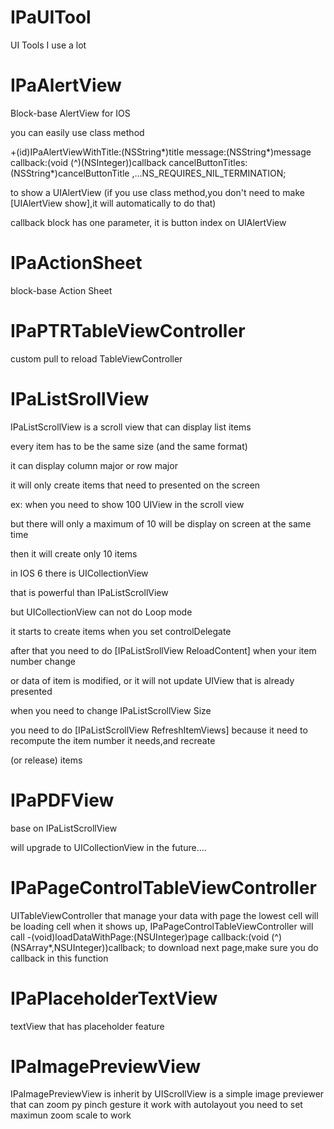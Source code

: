 IPaUITool
=========

UI Tools I use a lot

IPaAlertView
=============
Block-base AlertView for IOS

you can easily use class method

+(id)IPaAlertViewWithTitle:(NSString*)title message:(NSString*)message 
                    callback:(void (^)(NSInteger))callback
           cancelButtonTitles:(NSString*)cancelButtonTitle ,...NS_REQUIRES_NIL_TERMINATION;

to show a UIAlertView (if you use class method,you don't need to make [UIAlertView show],it will automatically to do that)

callback block has one parameter, it is button index on UIAlertView


IPaActionSheet
=============
block-base Action Sheet


IPaPTRTableViewController
=============
custom pull to reload TableViewController


IPaListSrollView
================

IPaListScrollView is a scroll view that can display list items

every item has to be the same size (and the same format)

it can display column major or row major

it will only create items that need to presented on the screen

ex: when you need to show 100 UIView in the scroll view

but there will only a maximum of 10 will be display on screen at the same time

then it will create only 10 items



in IOS 6 there is UICollectionView

that is powerful than IPaListScrollView

but UICollectionView can not do Loop mode



it starts to create items when you set controlDelegate

after that you need to do [IPaListSrollView ReloadContent] when your item number change

or data of item is modified, or it will not update UIView that is already presented


when you need to change IPaListScrollView Size

you need to do [IPaListScrollView RefreshItemViews] because it need to recompute the item number it needs,and recreate

(or release) items

IPaPDFView
==========

base on IPaListScrollView

will upgrade to UICollectionView in the future….



IPaPageControlTableViewController
==========
UITableViewController that manage your data with page
the lowest cell will be loading cell
when it shows up, IPaPageControlTableViewController will call
-(void)loadDataWithPage:(NSUInteger)page callback:(void (^)(NSArray*,NSUInteger))callback;
to download  next page,make sure you do callback in this function

IPaPlaceholderTextView
==========
textView that has placeholder feature

IPaImagePreviewView
==========
IPaImagePreviewView is inherit by UIScrollView
is a simple image previewer that can zoom py pinch gesture
it work with autolayout
you need to set maximun zoom scale to work

